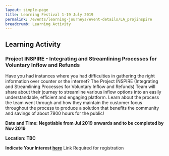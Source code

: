 ```yaml
---
layout: simple-page
title: Learning Festival 1-19 July 2019
permalink: /events/learning-journeys/event-details/LA_projinspire
breadcrumb: Learning Activity
---
```


## Learning Activity 
### Project INSPIRE - Integrating and Streamlining Processes for Voluntary Inflow and Refunds

Have you had instances where you had difficulties in gathering the right information over counter or the internet? The Project INSPIRE (Integrating and Streamlining Processes for Voluntary Inflow and Refunds) Team will share about their journey to streamline various inflow options into an easily understandable, efficient and engaging platform. Learn about the process the team went through and how they maintain the customer focus throughout the process to produce a solution that benefits the community and savings of about 7800 hours for the public!

**Date and Time: Negotiable from Jul 2019 onwards and to be completed by Nov 2019**

**Location: TBC**

**Indicate Your Interest [here]()**
Link Required for registration
